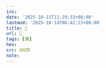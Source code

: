 ```yaml
---
ivs:
date: '2025-10-13T11:29:33+08:00'
lastmod: '2025-10-14T06:42:23+08:00'
title: 󰢂
url: 󰢂
tags: [擻]
hex: 
src: GHZR
note:
---
```

